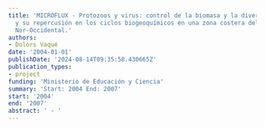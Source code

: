 ```yaml
---
title: 'MICROFLUX - Protozoos y virus: control de la biomasa y la diversidad de procariotas
  y su repercusión en los ciclos biogeoquímicos en una zona costera del Mediterráneo
  Nor-Occidental.'
authors:
- Dolors Vaqué
date: '2004-01-01'
publishDate: '2024-08-14T09:35:58.430665Z'
publication_types:
- project
funding: 'Ministerio de Educación y Ciencia'
summary: 'Start: 2004 End: 2007'
start: '2004'
end: '2007'
abstract: ' - '
---
```

